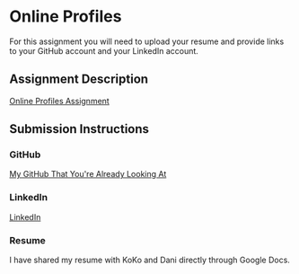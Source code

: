 # Online Profiles
For this assignment you will need to upload your resume and provide links to your GitHub account and your LinkedIn account.

## Assignment Description
[Online Profiles Assignment](https://education.launchcode.org/liftoff/modules/assignments/online-profiles)

## Submission Instructions
 
### GitHub
[My GitHub That You're Already Looking At](https://github.com/tomvalli)
 
### LinkedIn
[LinkedIn](https://www.linkedin.com/in/tomvalli/)

### Resume
I have shared my resume with KoKo and Dani directly through Google Docs.

